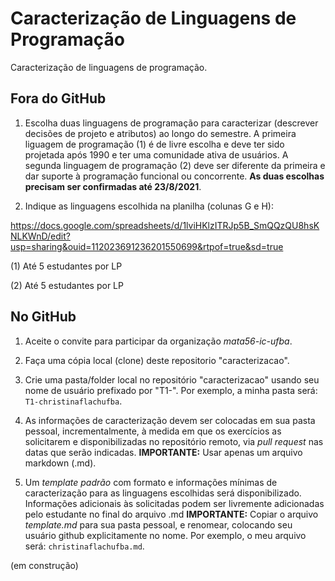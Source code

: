 # Caracterização de Linguagens de Programação

Caracterização de linguagens de programação.
## Fora do GitHub

1. Escolha duas linguagens de programação para caracterizar (descrever decisões de projeto e atributos) ao longo do semestre. A primeira liguagem de programação (1) é de livre escolha e deve ter sido projetada após 1990 e ter uma comunidade ativa de usuários. A segunda linguagem de programação (2) deve ser diferente da primeira e dar suporte à programação funcional ou concorrente. __As duas escolhas precisam ser confirmadas até 23/8/2021__.

2. Indique as linguagens escolhida na planilha (colunas G e H):

https://docs.google.com/spreadsheets/d/1lviHKlzITRJp5B_SmQQzQU8hsKNLKWnD/edit?usp=sharing&ouid=112023691236201550699&rtpof=true&sd=true 

(1) Até 5 estudantes por LP

(2) Até 5 estudantes por LP 

## No GitHub

1. Aceite o convite para participar da organização _mata56-ic-ufba_.

2. Faça uma cópia local (clone) deste repositorio "caracterizacao".

3. Crie uma pasta/folder local no repositório "caracterizacao" usando seu nome de usuário prefixado por "T1-". Por exemplo, a minha pasta será: 
```T1-christinaflachufba```.

4. As informações de caracterização devem ser colocadas em sua pasta pessoal, incrementalmente, à medida em que os exercícios as solicitarem e disponibilizadas no repositório remoto, via _pull request_ nas datas que serão indicadas. __IMPORTANTE:__ Usar apenas um arquivo markdown (.md).

5. Um _template padrão_ com formato e informações mínimas de caracterização para as linguagens escolhidas será disponibilizado. Informações adicionais às solicitadas podem ser livremente adicionadas pelo estudante no final do arquivo .md  __IMPORTANTE:__ Copiar o arquivo _template.md_ para sua pasta pessoal, e renomear, colocando seu usuário github explicitamente no nome. Por exemplo, o meu arquivo será: 
```christinaflachufba.md```.

(em construção)
